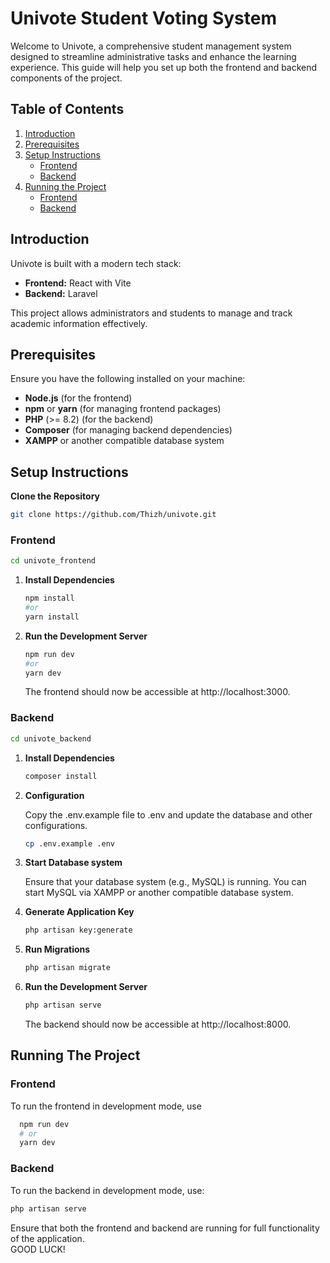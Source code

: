 # Univote Student Voting System

Welcome to Univote, a comprehensive student management system designed to streamline administrative tasks and enhance the learning experience. This guide will help you set up both the frontend and backend components of the project.

## Table of Contents

1. [Introduction](#introduction)
2. [Prerequisites](#prerequisites)
3. [Setup Instructions](#setup-instructions)
   - [Frontend](#frontend)
   - [Backend](#backend)
4. [Running the Project](#running-the-project)
   - [Frontend](#frontend-1)
   - [Backend](#backend-1)

## Introduction

Univote is built with a modern tech stack:
- **Frontend:** React with Vite
- **Backend:** Laravel

This project allows administrators and students to manage and track academic information effectively.

## Prerequisites

Ensure you have the following installed on your machine:

- **Node.js** (for the frontend)
- **npm** or **yarn** (for managing frontend packages)
- **PHP** (>= 8.2) (for the backend)
- **Composer** (for managing backend dependencies)
- **XAMPP** or another compatible database system

## Setup Instructions

**Clone the Repository**

   ```bash
   git clone https://github.com/Thizh/univote.git
   ```

### Frontend

   ```bash
   cd univote_frontend
   ```

1. **Install Dependencies**

   ```bash
   npm install
   #or
   yarn install
   ```

2. **Run the Development Server**

   ```bash
   npm run dev
   #or
   yarn dev
   ```

   The frontend should now be accessible at http://localhost:3000.

### Backend

  ```bash
  cd univote_backend
  ```

1. **Install Dependencies**

   ```bash
   composer install
   ```

2. **Configuration**

   Copy the .env.example file to .env and update the database and other configurations.

   ```bash
   cp .env.example .env
   ```

3. **Start Database system**
   
   Ensure that your database system (e.g., MySQL) is running. You can start MySQL via XAMPP or another compatible database system.

4. **Generate Application Key**

   ```bash
   php artisan key:generate
   ```
5. **Run Migrations**

   ```bash
   php artisan migrate
   ```

6. **Run the Development Server**

   ```bash
   php artisan serve
   ```

   The backend should now be accessible at http://localhost:8000.


## Running The Project

### Frontend

  To run the frontend in development mode, use

 ```bash
   npm run dev
   # or
   yarn dev
 ```

### Backend

  To run the backend in development mode, use:

  ```bash
  php artisan serve
   ```

Ensure that both the frontend and backend are running for full functionality of the application.  
GOOD LUCK!
